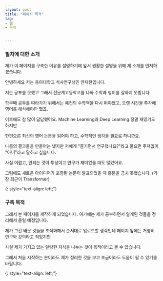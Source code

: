 ```yaml
---
layout: post
title: "페이지 목적"
tag:
- 웹
- 목적


---
```



### 필자에 대한 소개

제가 이 페이지를 구축한 이유를 설명하기에 앞서 원활한 설명을 위해 제 소개를 먼저하겠습니다. 

안녕하세요 저는 동아대학교 석사연구생인 안재현입니다. 

저는 공부를 못했고 그래서 전문계고등학교를 나와 수학과 영어를 잘하지 못합니다. 

학부때 공부를 따라가기 위해서는 예전의 수학책을 다시 펴야했고, 오랜 시간을 투자해 영어를 해석해야만 했죠.

이후에도 참 많이 답답했어요. Machine Learning과 Deep Learning 정말 재밌기도 하지만

한편으론 최신의 영어 논문을 읽어야 하고, 수학적인 생각을 필요로 하니깐요.

나름의 결과물을 만들어는 냈지만 저에게 "즐기면서 연구했나요?"라고 물으면 주저없이 "아니"라고 말하고 싶습니다.

사실 어렵고, 안되는 것이 투성이고 연구가 재미없을 때도 많았어요.

그럼에도 새로운 아이디어가 포함된 논문이 발표되었을 때 흥분을 금치 못했습니다. (가장 최근이 Transformer)



{: style="text-align: left;"}

### 구축 목적

그래서 본 페이지를 제작하게 되었습니다. 여기에는 제가 공부하면서 알게된 것들을 정리해서 올릴 예정입니다. 

제가 그간 배운 것들을 조직화해서 순서대로 업로드할 생각인데 페이지 앞에는 거창히 연구와 강의라고 적었지만

사실 제가 가지고 있는 알량한 지식을 나누는 것이 목적이라고 볼 수 있습니다. 

그래서 처음 시작하는 분이라도 제가 정리한 것을 보고 조금이라도 도움이 될 수 있기를 바랍니다.


{: style="text-align: left;"}

